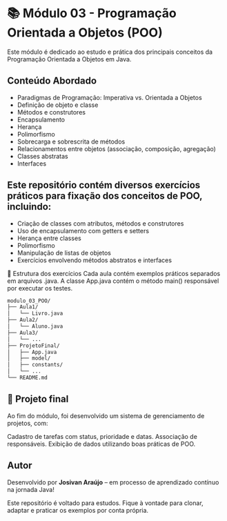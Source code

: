 # 📚 Módulo 03 - Programação Orientada a Objetos (POO)

Este módulo é dedicado ao estudo e prática dos principais conceitos da Programação Orientada a Objetos em Java.

## Conteúdo Abordado

- Paradigmas de Programação: Imperativa vs. Orientada a Objetos
- Definição de objeto e classe
- Métodos e construtores
- Encapsulamento
- Herança
- Polimorfismo
- Sobrecarga e sobrescrita de métodos
- Relacionamentos entre objetos (associação, composição, agregação)
- Classes abstratas
- Interfaces

## Este repositório contém diversos exercícios práticos para fixação dos conceitos de POO, incluindo:

- Criação de classes com atributos, métodos e construtores
- Uso de encapsulamento com getters e setters
- Herança entre classes
- Polimorfismo
- Manipulação de listas de objetos
- Exercícios envolvendo métodos abstratos e interfaces

🧪 Estrutura dos exercícios
Cada aula contém exemplos práticos separados em arquivos .java.
A classe App.java contém o método main() responsável por executar os testes.

```bash
modulo_03_POO/
├── Aula1/
│   └── Livro.java
├── Aula2/
│   └── Aluno.java
├── Aula3/
│   └── ...
├── ProjetoFinal/
│   ├── App.java
│   ├── model/
│   ├── constants/
│   └── ...
└── README.md
```

## 🚀 Projeto final
Ao fim do módulo, foi desenvolvido um sistema de gerenciamento de projetos, com:

Cadastro de tarefas com status, prioridade e datas.
Associação de responsáveis.
Exibição de dados utilizando boas práticas de POO.

## Autor
Desenvolvido por **Josivan Araújo** – em processo de aprendizado contínuo na jornada Java!

Este repositório é voltado para estudos. Fique à vontade para clonar, adaptar e praticar os exemplos por conta própria.


